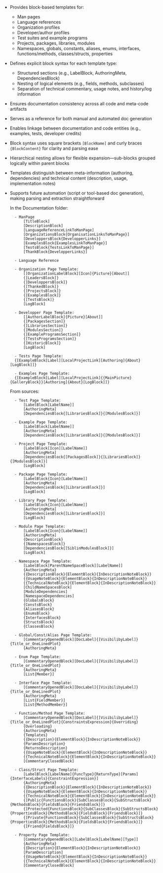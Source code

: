 - Provides block-based templates for:
	- Man pages
	- Language references
	- Organization profiles
	- Developer/author profiles
	- Test suites and example programs
	- Projects, packages, libraries, modules
	- Namespaces, globals, constants, aliases, enums, interfaces, functions/methods, classes/structs, properties
- Defines explicit block syntax for each template type:
	- Structured sections (e.g., LabelBlock, AuthoringMeta, DependenciesBlock)
	- Nesting of logical elements (e.g., fields, methods, subclasses)
	- Separation of technical commentary, usage notes, and history/log information
- Ensures documentation consistency across all code and meta-code artifacts
- Serves as a reference for both manual and automated doc generation
- Enables linkage between documentation and code entities (e.g., examples, tests, developer credits)
- Block syntax uses square brackets `[BlockName]` and curly braces `{BlockContent}` for clarity and parsing ease
- Hierarchical nesting allows for flexible expansion—sub-blocks grouped logically within parent blocks
- Templates distinguish between meta-information (authoring, dependencies) and technical content (description, usage, implementation notes)
- Supports future automation (script or tool-based doc generation), making parsing and extraction straightforward

 	In the Documentation folder:
	
		- ManPage
			[TitleBlock]
			[DescriptionBlock]
			[LanguageReferenceLinkToManPage]
			[OrganizationsBlock{OrganisationLinksToManPage}]
			[DeveloppersBlock{DevelopperLinks}]
			[ExamplesBlock{ExamplesLinkToManPage}]
			[TestsBlock{TestsLinkToManPage}]
			[ThankBlock{DevelopperLinks}]
			
		- Language Reference

		- Organization Page Template:
			[[OrganizationLabelBlock][Icon]{Picture}[About]]
			{[LeadersBlock]}
			{[DeveloppersBlock]}
			{[ThankedBlock]}
			{[ProjectsBlock]}
			{[ExamplesBlock]}
			{[TestsBlock]}
			[LogBlock]

		- Developper Page Template:
			[[AuthorLabelBlock]{Picture}[About]]
			{[PackagesSection]}
			{[LibrariesSection]}
			{[ModulesSection]}
			{[ExampleProgramsSection]}
			{[TestsProgramsSection]}
			{[HistoricBlock]}
			[LogBlock]
			
		- Tests Page Template:
		{[ExampleBlock[Label][LocalProjectLink][Authoring]{About}[LogBlock]]}
			
		- Examples Page Template:
		{[ExampleBlock[Label][LocalProjectLink]{{MainPicture}{GalleryBlock}}[Authoring]{About}[LogBlock]]}

	From sources:
	
		- Test Page Template:
			[LabelBlock[LabelName]]
			[AuthoringMeta]
			[DependenciesBlock{[LibrariesBlock]}{[ModulesBlock]}]
		
		- Example Page Template:
			[LabelBlock[LabelName]]
			[AuthoringMeta]
			[DependenciesBlock{[LibrariesBlock]}{[ModulesBlock]}]
		
		- Project Page Template:
			[LabelBlock[Icon][LabelName]]
			[AuthoringMeta]
			[DependenciesBlock{[PackagesBlock]}{[LibrariesBlock]}{[ModulesBlock]}]
			[LogBlock]
	
		- Package Page Template:
			[LabelBlock{Icon}[LabelName]]
			[AuthoringMeta]
			[DependenciesBlock{[LibrariesBlock]}]
			[LogBlock]
		
		- Library Page Template:
			[LabelBlock{Icon}[LabelName]]
			[AuthoringMeta]
			[DependenciesBlock{[LibrariesBlock]}]
			[LogBlock]
		
		- Module Page Template:
			[LabelBlock{Icon}[LabelName]]
			[AuthoringMeta]
			{DescriptionBlock}
			{[NamespacesBlock]}
			[DependenciesBlock{[SiblinModulesBlock]}]
			[LogBlock]

		- Namespace Page Template:
			[LabelBlock[ParentNameSpaceBlock][LabelName]]
			{AuthoringMeta}
			{{DescriptionBlock}{ElementBlock}{InDescriptionNoteBlock}}
			{{UsageNoteBlock}{ElementBlock}{InDescriptionNoteBlock}}
			{{TechnicalNoteBlock}{ElementBlock}{InDescriptionNoteBlock}}
			[ChildNameSpacesBlock]
			[ModuleDependencies]
			[NamespaceDependencies]
			{GlobalsBlock}
			{ConstsBlock}
			{AliasesBlock}
			{EnumsBlock}
			{InterfacesBlock}
			{StructsBlock}
			{ClassesBlock}

		- Global/Const/Alias Page Template:
			[CommentaryOpenedBlock][DocLabel]{[VisibilibyLabel]}{Title_or_OneLinedPlot} 	
			{AuthoringMeta}
		
		- Enum Page Template:
			[CommentaryOpenedBlock][DocLabel]{[VisibilibyLabel]}{Title_or_OneLinedPlot} 	
			{AuthoringMeta}
			[List{Member}]
		
		- Interface Page Template:
			[CommentaryOpenedBlock][DocLabel]{[VisibilibyLabel]}{Title_or_OneLinedPlot} 	
			{AuthoringMeta}
			[List{FieldMember}]
			[List{MethodMember}]
	
		- Function/Method Page Template:
		 	[CommentaryOpenedBlock][DocLabel]{[VisibilibyLabel]}{Title_or_OneLinedPlot}{ConstraintsExpression}{Overriding}
		 	{Overloading}
		 	{AuthoringMeta}
		 	{Templates}
		 	{{Description}{ElementBlock}{InDescriptionNoteBlock}}
		 	{ParamsDescription}
		 	{ReturnsDescription}
		 	{{UsageNoteBlock}{ElementBlock}{InDescriptionNoteBlock}}
		 	{{TechnicalNoteBlock}{ElementBlock}{InDescriptionNoteBlock}}
		 	[CommentaryClosedBlock]

		- Class/Struct Page Template:
			[LabelBlock[LabelName]{FuncType}{ReturnType}[Params]{InterfaceLabels}{ConstraintExpression}]
			{AuthoringMeta}
			{{DescriptionBlock}{ElementBlock}{InDescriptionNoteBlock}}
			{{UsageNoteBlock}{ElementBlock}{InDescriptionNoteBlock}}
			{{TechnicalNoteBlock}{ElementBlock}{InDescriptionNoteBlock}}
			{[Public{FunctionsBlock}{SubClassesBlock}{SubStructsBlock}{MethodsBlock}{FieldsBlock}{FriendsBlock}]}
			{[Protected{FunctionsBlock}{SubClassesBlock}{SubStructsBlock}{PropertiesBlock}{MethodsBlock}{FieldsBlock}{FriendsBlock}]}
			{[Private{FunctionsBlock}{SubClassesBlock}{SubStructsBlock}{PropertiesBlock}{MethodsBlock}{FieldsBlock}{FriendsBlock}]}
			{[Friend{FieldsBlock}]}

		- Property Page Template:
			[CommentaryOpenedBlock][LabelBlock[LabelName][Type]] 	
		 	{AuthoringMeta}
		 	{{Description}{ElementBlock}{InDescriptionNoteBlock}}
		 	[ParamDescription]
		 	{{UsageNoteBlock}{ElementBlock}{InDescriptionNoteBlock}}
		 	{{TechnicalNoteBlock}{ElementBlock}{InDescriptionNoteBlock}}
		 	[CommentaryClosedBlock]
